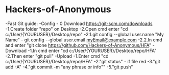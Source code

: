 # Hackers-of-Anonymous
-Fast Git guide:
    -Config
    - 0.Download https://git-scm.com/downloads
     -1.Create folder "repo" on Desktop
     -2.Open cmd enter "cd c:/User/{YOURUSER}/Desktop/repo"
     -2.1.git config --global user.name "My Name" 
        - git config --global user.email myEmail@example.com
     -2.2.In cmd and enter "git clone https://github.com/Hackers-of-Anonymous/HFA"
    -Download
     -1.In cmd enter "cd c:/User/{YOURUSER}/Desktop/repo/HFA"
     -2.Then enter "git pull"
    -Upload
     -1.Enter cmd "cd c:/User/{YOURUSER}/Desktop/repo/HFA"
     -2."git status" - if file red
     -3."git add -A"
     -4."git commit -m "any phrase or info""
     -5."git push"
